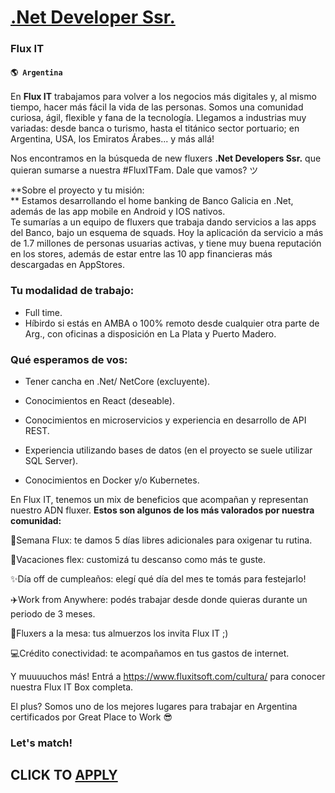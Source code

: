 # [.Net Developer Ssr.](https://www.remotewlb.com/apply/net-developer-ssr)  
### Flux IT  
#### `🌎 Argentina`  

En **Flux IT** trabajamos para volver a los negocios más digitales y, al mismo tiempo, hacer más fácil la vida de las personas. Somos una comunidad curiosa, ágil, flexible y fana de la tecnología. Llegamos a industrias muy variadas: desde banca o turismo, hasta el titánico sector portuario; en Argentina, USA, los Emiratos Árabes... y más allá!

Nos encontramos en la búsqueda de new fluxers **.Net Developers Ssr.** que quieran sumarse a nuestra #FluxITFam. Dale que vamos? ツ

 **Sobre el proyecto y tu misión:  
** Estamos desarrollando el home banking de Banco Galicia en .Net, además de las app mobile en Android y IOS nativos.  
Te sumarías a un equipo de fluxers que trabaja dando servicios a las apps del Banco, bajo un esquema de squads. Hoy la aplicación da servicio a más de 1.7 millones de personas usuarias activas, y tiene muy buena reputación en los stores, además de estar entre las 10 app financieras más descargadas en AppStores.

### Tu modalidad de trabajo:

  * Full time.
  * Híbirdo si estás en AMBA o 100% remoto desde cualquier otra parte de Arg., con oficinas a disposición en La Plata y Puerto Madero.

### Qué esperamos de vos:

  * Tener cancha en .Net/ NetCore (excluyente).  

  * Conocimientos en React (deseable).
  * Conocimientos en microservicios y experiencia en desarrollo de API REST.
  * Experiencia utilizando bases de datos (en el proyecto se suele utilizar SQL Server).
  * Conocimientos en Docker y/o Kubernetes.

En Flux IT, tenemos un mix de beneficios que acompañan y representan nuestro ADN fluxer. **Estos son algunos de los más valorados por nuestra comunidad:**

🥳Semana Flux: te damos 5 días libres adicionales para oxigenar tu rutina.

🌴Vacaciones flex: customizá tu descanso como más te guste.

✨Día off de cumpleaños: elegí qué día del mes te tomás para festejarlo!

✈️Work from Anywhere: podés trabajar desde donde quieras durante un periodo de 3 meses.

🥐Fluxers a la mesa: tus almuerzos los invita Flux IT ;)

💻Crédito conectividad: te acompañamos en tus gastos de internet.

Y muuuuchos más! Entrá a https://www.fluxitsoft.com/cultura/ para conocer nuestra Flux IT Box completa.

El plus? Somos uno de los mejores lugares para trabajar en Argentina certificados por Great Place to Work 😎

### Let's match!

  
## CLICK TO [APPLY](https://www.remotewlb.com/apply/net-developer-ssr)

